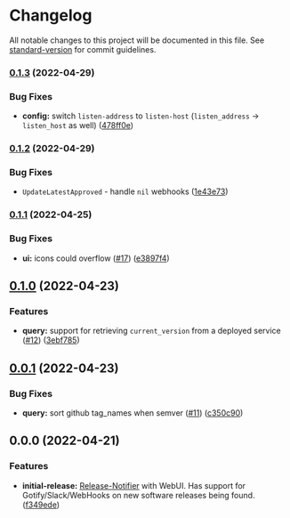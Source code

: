 # Changelog

All notable changes to this project will be documented in this file. See [standard-version](https://github.com/conventional-changelog/standard-version) for commit guidelines.

### [0.1.3](https://github.com/hymenaios-io/Hymenaios/compare/0.1.2...0.1.3) (2022-04-29)


### Bug Fixes

* **config:** switch `listen-address` to `listen-host` (`listen_address` -> `listen_host` as well) ([478ff0e](https://github.com/hymenaios-io/Hymenaios/commit/478ff0ead7260b5577df504f38c50fa01acc4d09))

### [0.1.2](https://github.com/hymenaios-io/Hymenaios/compare/0.1.1...0.1.2) (2022-04-29)


### Bug Fixes

* `UpdateLatestApproved` - handle `nil` webhooks ([1e43e73](https://github.com/hymenaios-io/Hymenaios/commits/1e43e73b4b12aa59c526974a3537d7286e64c17e))

### [0.1.1](https://github.com/hymenaios-io/Hymenaios/compare/0.1.0...0.1.1) (2022-04-25)


### Bug Fixes

* **ui:** icons could overflow ([#17](https://github.com/hymenaios-io/Hymenaios/issues/17)) ([e3897f4](https://github.com/hymenaios-io/Hymenaios/commits/e3897f419a59395d5c292d0c4e34dfa83e641f11))

## [0.1.0](https://github.com/hymenaios-io/Hymenaios/compare/0.0.1...0.1.0) (2022-04-23)


### Features

* **query:** support for retrieving `current_version` from a deployed service ([#12](https://github.com/hymenaios-io/Hymenaios/issues/12)) ([3ebf785](https://github.com/hymenaios-io/Hymenaios/commits/3ebf785f28595d6a57c4f297155cc4c26d9fe94b))

## [0.0.1](https://github.com/hymenaios-io/Hymenaios/compare/0.0.0...0.0.1) (2022-04-23)


### Bug Fixes

* **query:** sort github tag_names when semver ([#11](https://github.com/hymenaios-io/hymenaios/issues/11)) ([c350c90](https://github.com/hymenaios-io/Hymenaios/commits/c350c90ad67d4a69912671a59200ed610e8b7ab2))

## 0.0.0 (2022-04-21)


### Features

* **initial-release:** [Release-Notifier](https://github.com/JosephKav/Release-Notifier) with WebUI. Has support for Gotify/Slack/WebHooks on new software releases being found. ([f349ede](https://github.com/hymenaios-io/Hymenaios/commit/f349edee99ef54c0f4057abdfb0955b63ee7ce5b))
